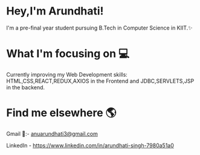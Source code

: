 # Hey,I'm Arundhati!
I'm a pre-final year student pursuing B.Tech in Computer Science in KIIT.✨ 


# What I'm focusing on 💻
Currently improving my Web Development skills: HTML,CSS,REACT,REDUX,AXIOS in the Frontend and JDBC,SERVLETS,JSP in the backend.

# Find me elsewhere 🌎
Gmail 📧:- anuarundhati3@gmail.com


LinkedIn - https://www.linkedin.com/in/arundhati-singh-7980a51a0
